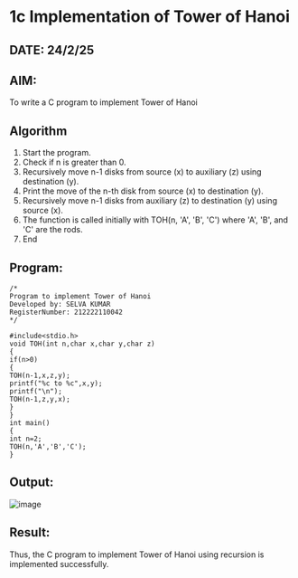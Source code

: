 # 1c Implementation of Tower of Hanoi
## DATE: 24/2/25
## AIM: 
To write a C program to implement Tower of Hanoi

## Algorithm
1. Start the program. 
2. Check if n is greater than 0. 
3. Recursively move n-1 disks from source (x) to auxiliary (z) using destination (y). 
4. Print the move of the n-th disk from source (x) to destination (y). 
5. Recursively move n-1 disks from auxiliary (z) to destination (y) using source (x). 
6. The function is called initially with TOH(n, 'A', 'B', 'C') where 'A', 'B', and 'C' are the rods. 
7. End   

## Program:
```
/*
Program to implement Tower of Hanoi
Developed by: SELVA KUMAR
RegisterNumber: 212222110042
*/

#include<stdio.h> 
void TOH(int n,char x,char y,char z) 
{ 
if(n>0) 
{ 
TOH(n-1,x,z,y); 
printf("%c to %c",x,y); 
printf("\n"); 
TOH(n-1,z,y,x); 
} 
} 
int main() 
{ 
int n=2; 
TOH(n,'A','B','C'); 
} 

```

## Output:

![image](https://github.com/user-attachments/assets/83d6b973-2439-4623-b69d-35cf19f16e42)


## Result:
Thus, the C program to implement Tower of Hanoi using recursion is implemented successfully.
